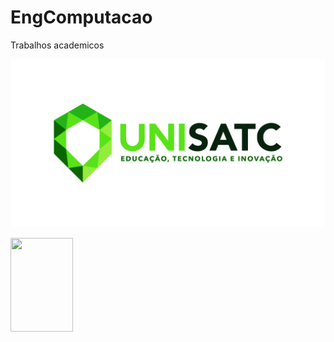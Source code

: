 # EngComputacao
Trabalhos academicos

![Logo of the project](https://github.com/FilipiPiucco/EngComputacao/blob/main/Public/ReadmeImagens/2_logotipo_COLORIDO_horizontal.jpg)

<img src=”https://github.com/FilipiPiucco/EngComputacao/blob/main/Public/ReadmeImagens/2_logotipo_COLORIDO_horizontal.jpg height=150 width=100”>
